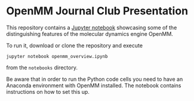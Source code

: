 # OpenMM Journal Club Presentation

This repository contains a [Jupyter notebook](https://jupyter.org/) showcasing 
some of the distinguishing features of the molecular dynamics engine OpenMM.

To run it, download or clone the repository and execute

```
jupyter notebook openmm_overview.ipynb
```

from the `notebooks` directory.


Be aware that in order to run the Python code cells you need to have an Anaconda
environment with OpenMM installed. The notebook contains instructions on how to 
set this up.

